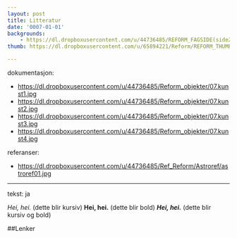 ```yaml
---
layout: post
title: Litteratur
date: '0007-01-01'
backgrounds:
    - https://dl.dropboxusercontent.com/u/44736485/REFORM_FAGSIDE(side2)/07.Kunsthistorie2m.jpg
thumb: https://dl.dropboxusercontent.com/u/65894221/Reform/REFORM_THUMBNAILS/07.Kunsthistorie.jpg

---
```


dokumentasjon:
  - https://dl.dropboxusercontent.com/u/44736485/Reform_objekter/07.kunst1.jpg
  - https://dl.dropboxusercontent.com/u/44736485/Reform_objekter/07.kunst2.jpg
  - https://dl.dropboxusercontent.com/u/44736485/Reform_objekter/07.kunst3.jpg
  - https://dl.dropboxusercontent.com/u/44736485/Reform_objekter/07.kunst4.jpg
  


referanser:
  - https://dl.dropboxusercontent.com/u/44736485/Ref_Reform/Astroref/astroref01.jpg



---
tekst: ja

*Hei, hei.* (dette blir kursiv)
**Hei, hei.** (dette blir bold)
***Hei, hei.*** (dette blir kursiv og bold)

##Lenker
